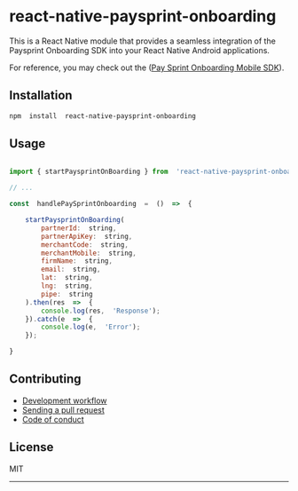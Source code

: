 # react-native-paysprint-onboarding

This is a React Native module that provides a seamless integration of the Paysprint Onboarding SDK into your React Native Android applications.

For reference, you may check out the ([Pay Sprint Onboarding Mobile SDK](https://pay-sprint.readme.io/reference/onboarding-mobile-sdk)).

## Installation

```sh
npm  install  react-native-paysprint-onboarding
```

## Usage

```js

import { startPaysprintOnBoarding } from  'react-native-paysprint-onboarding';

// ...

const  handlePaySprintOnboarding  =  ()  =>  {

	startPaysprintOnBoarding(
		partnerId:  string,
		partnerApiKey:  string,
		merchantCode:  string,
		merchantMobile:  string,
		firmName:  string,
		email:  string,
		lat:  string,
		lng:  string,
		pipe:  string
	).then(res  =>  {
		console.log(res,  'Response');
	}).catch(e  =>  {
		console.log(e,  'Error');
	});

}

```

## Contributing

- [Development workflow](CONTRIBUTING.md#development-workflow)
- [Sending a pull request](CONTRIBUTING.md#sending-a-pull-request)
- [Code of conduct](CODE_OF_CONDUCT.md)

## License

MIT

---
